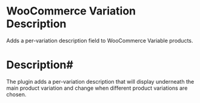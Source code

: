 WooCommerce Variation Description
=================================

Adds a per-variation description field to WooCommerce Variable products.

# Description# 

The plugin adds a per-variation description that will display underneath the main product variation and change when
different product variations are chosen. 
 

